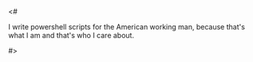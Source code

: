 <# 

I write powershell scripts for the American working man, 
because that's what I am and that's who I care about.

#>

